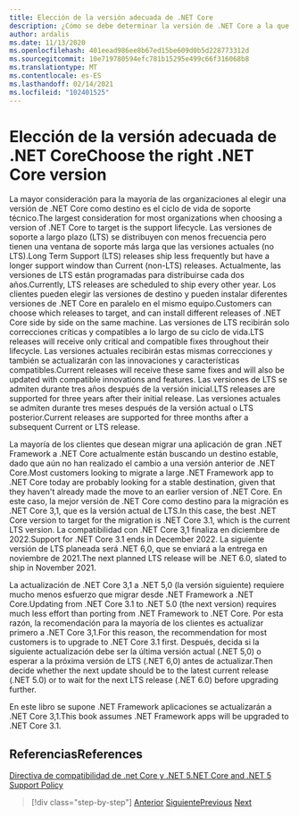 ```yaml
---
title: Elección de la versión adecuada de .NET Core
description: ¿Cómo se debe determinar la versión de .NET Core a la que se va a dirigir?
author: ardalis
ms.date: 11/13/2020
ms.openlocfilehash: 401eead986ee8b67ed15be609d0b5d228773312d
ms.sourcegitcommit: 10e719780594efc781b15295e499c66f316068b8
ms.translationtype: MT
ms.contentlocale: es-ES
ms.lasthandoff: 02/14/2021
ms.locfileid: "102401525"
---
```

# <a name="choose-the-right-net-core-version"></a><span data-ttu-id="ea2da-103">Elección de la versión adecuada de .NET Core</span><span class="sxs-lookup"><span data-stu-id="ea2da-103">Choose the right .NET Core version</span></span>

<span data-ttu-id="ea2da-104">La mayor consideración para la mayoría de las organizaciones al elegir una versión de .NET Core como destino es el ciclo de vida de soporte técnico.</span><span class="sxs-lookup"><span data-stu-id="ea2da-104">The largest consideration for most organizations when choosing a version of .NET Core to target is the support lifecycle.</span></span> <span data-ttu-id="ea2da-105">Las versiones de soporte a largo plazo (LTS) se distribuyen con menos frecuencia pero tienen una ventana de soporte más larga que las versiones actuales (no LTS).</span><span class="sxs-lookup"><span data-stu-id="ea2da-105">Long Term Support (LTS) releases ship less frequently but have a longer support window than Current (non-LTS) releases.</span></span> <span data-ttu-id="ea2da-106">Actualmente, las versiones de LTS están programadas para distribuirse cada dos años.</span><span class="sxs-lookup"><span data-stu-id="ea2da-106">Currently, LTS releases are scheduled to ship every other year.</span></span> <span data-ttu-id="ea2da-107">Los clientes pueden elegir las versiones de destino y pueden instalar diferentes versiones de .NET Core en paralelo en el mismo equipo.</span><span class="sxs-lookup"><span data-stu-id="ea2da-107">Customers can choose which releases to target, and can install different releases of .NET Core side by side on the same machine.</span></span> <span data-ttu-id="ea2da-108">Las versiones de LTS recibirán solo correcciones críticas y compatibles a lo largo de su ciclo de vida.</span><span class="sxs-lookup"><span data-stu-id="ea2da-108">LTS releases will receive only critical and compatible fixes throughout their lifecycle.</span></span> <span data-ttu-id="ea2da-109">Las versiones actuales recibirán estas mismas correcciones y también se actualizarán con las innovaciones y características compatibles.</span><span class="sxs-lookup"><span data-stu-id="ea2da-109">Current releases will receive these same fixes and will also be updated with compatible innovations and features.</span></span> <span data-ttu-id="ea2da-110">Las versiones de LTS se admiten durante tres años después de la versión inicial.</span><span class="sxs-lookup"><span data-stu-id="ea2da-110">LTS releases are supported for three years after their initial release.</span></span> <span data-ttu-id="ea2da-111">Las versiones actuales se admiten durante tres meses después de la versión actual o LTS posterior.</span><span class="sxs-lookup"><span data-stu-id="ea2da-111">Current releases are supported for three months after a subsequent Current or LTS release.</span></span>

<span data-ttu-id="ea2da-112">La mayoría de los clientes que desean migrar una aplicación de gran .NET Framework a .NET Core actualmente están buscando un destino estable, dado que aún no han realizado el cambio a una versión anterior de .NET Core.</span><span class="sxs-lookup"><span data-stu-id="ea2da-112">Most customers looking to migrate a large .NET Framework app to .NET Core today are probably looking for a stable destination, given that they haven't already made the move to an earlier version of .NET Core.</span></span> <span data-ttu-id="ea2da-113">En este caso, la mejor versión de .NET Core como destino para la migración es .NET Core 3,1, que es la versión actual de LTS.</span><span class="sxs-lookup"><span data-stu-id="ea2da-113">In this case, the best .NET Core version to target for the migration is .NET Core 3.1, which is the current LTS version.</span></span> <span data-ttu-id="ea2da-114">La compatibilidad con .NET Core 3,1 finaliza en diciembre de 2022.</span><span class="sxs-lookup"><span data-stu-id="ea2da-114">Support for .NET Core 3.1 ends in December 2022.</span></span> <span data-ttu-id="ea2da-115">La siguiente versión de LTS planeada será .NET 6,0, que se enviará a la entrega en noviembre de 2021.</span><span class="sxs-lookup"><span data-stu-id="ea2da-115">The next planned LTS release will be .NET 6.0, slated to ship in November 2021.</span></span>

<span data-ttu-id="ea2da-116">La actualización de .NET Core 3,1 a .NET 5,0 (la versión siguiente) requiere mucho menos esfuerzo que migrar desde .NET Framework a .NET Core.</span><span class="sxs-lookup"><span data-stu-id="ea2da-116">Updating from .NET Core 3.1 to .NET 5.0 (the next version) requires much less effort than porting from .NET Framework to .NET Core.</span></span> <span data-ttu-id="ea2da-117">Por esta razón, la recomendación para la mayoría de los clientes es actualizar primero a .NET Core 3,1.</span><span class="sxs-lookup"><span data-stu-id="ea2da-117">For this reason, the recommendation for most customers is to upgrade to .NET Core 3.1 first.</span></span> <span data-ttu-id="ea2da-118">Después, decida si la siguiente actualización debe ser la última versión actual (.NET 5,0) o esperar a la próxima versión de LTS (.NET 6,0) antes de actualizar.</span><span class="sxs-lookup"><span data-stu-id="ea2da-118">Then decide whether the next update should be to the latest current release (.NET 5.0) or to wait for the next LTS release (.NET 6.0) before upgrading further.</span></span>

<span data-ttu-id="ea2da-119">En este libro se supone .NET Framework aplicaciones se actualizarán a .NET Core 3,1.</span><span class="sxs-lookup"><span data-stu-id="ea2da-119">This book assumes .NET Framework apps will be upgraded to .NET Core 3.1.</span></span>

## <a name="references"></a><span data-ttu-id="ea2da-120">Referencias</span><span class="sxs-lookup"><span data-stu-id="ea2da-120">References</span></span>

[<span data-ttu-id="ea2da-121">Directiva de compatibilidad de .net Core y .NET 5</span><span class="sxs-lookup"><span data-stu-id="ea2da-121">.NET Core and .NET 5 Support Policy</span></span>](https://dotnet.microsoft.com/platform/support/policy/dotnet-core)

>[!div class="step-by-step"]
><span data-ttu-id="ea2da-122">[Anterior](migrate-aspnet-core-2-1.md)
>[Siguiente](incremental-migration-strategies.md)</span><span class="sxs-lookup"><span data-stu-id="ea2da-122">[Previous](migrate-aspnet-core-2-1.md)
[Next](incremental-migration-strategies.md)</span></span>
